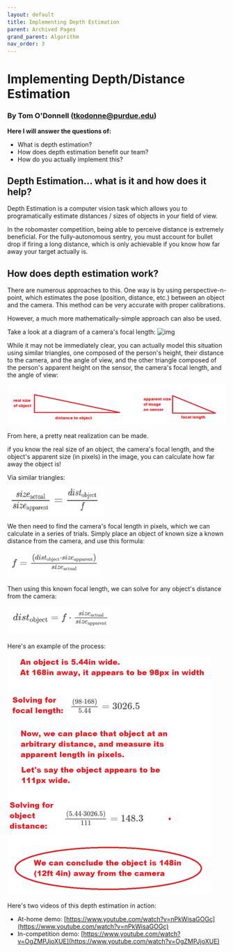 ```yaml
---
layout: default
title: Implementing Depth Estimation 
parent: Archived Pages
grand_parent: Algorithm
nav_order: 3
---
```


# Implementing Depth/Distance Estimation 
### By Tom O'Donnell (tkodonne@purdue.edu)

**Here I will answer the questions of:**
- What is depth estimation?
- How does depth estimation benefit our team?
- How do you actually implement this?

## Depth Estimation... what is it and how does it help?

Depth Estimation is a computer vision task which allows you to programatically estimate distances / sizes of objects in your field of view. 

In the robomaster competition, being able to perceive distance is extremely beneficial. For the fully-autonomous sentry, you must account for bullet drop if firing a long distance, which is only achievable if you know how far away your target actually is.

## How does depth estimation work?

There are numerous approaches to this. One way is by using perspective-n-point, which estimates the pose (position, distance, etc.) between an object and the camera. This method can be very accurate with proper calibrations.

However, a much more mathematically-simple approach can also be used.

Take a look at a diagram of a camera's focal length:
![img](https://h8r3x6j3.rocketcdn.me/wp-content/uploads/2019/04/what-is-focal-length-1-1024x576.jpg)

While it may not be immediately clear, you can actually model this situation using similar triangles, one composed of the person's height, their distance to the camera, and the angle of view, and the other triangle composed of the person's apparent height on the sensor, the camera's focal length, and the angle of view:

![img](tri.PNG)

From here, a pretty neat realization can be made. 

if you know the real size of an object, the camera's focal length, and the object's apparent size (in pixels) in the image, you can calculate how far away the object is!

Via similar triangles:

![img](simtri.PNG)

We then need to find the camera's focal length in pixels, which we can calculate in a series of trials. Simply place an object of known size a known distance from the camera, and use this formula:

![img](formula.PNG)

Then using this known focal length, we can solve for any object's distance from the camera:

![img](dist.PNG)

Here's an example of the process:

![img](ex.PNG)

Here's two videos of this depth estimation in action: 

- At-home demo:  [https://www.youtube.com/watch?v=nPkWisaGOGc](https://www.youtube.com/watch?v=nPkWisaGOGc)
- In-competition demo: [https://www.youtube.com/watch?v=OgZMPJjoXUE](https://www.youtube.com/watch?v=OgZMPJjoXUE)
